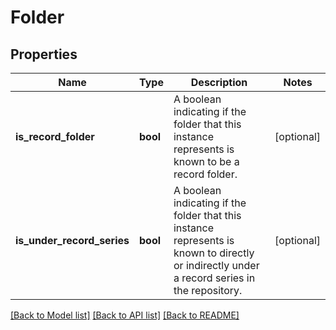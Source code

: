 # Folder

## Properties
Name | Type | Description | Notes
------------ | ------------- | ------------- | -------------
**is_record_folder** | **bool** | A boolean indicating if the folder that this instance represents is known to be a record folder. | [optional] 
**is_under_record_series** | **bool** | A boolean indicating if the folder that this instance represents is known to directly or indirectly under a record series in the repository. | [optional] 

[[Back to Model list]](../README.md#documentation-for-models) [[Back to API list]](../README.md#documentation-for-api-endpoints) [[Back to README]](../README.md)

